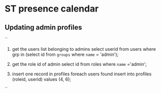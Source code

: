 # ST presence calendar 

## Updating admin profiles

``
1) get the users list belonging to admins
  select userid from users where grp in (select id from `groups` where `name` = 'admin');

2) get the role id of admin
  select id from roles where `name` ='admin';

3) insert one record in profiles foreach users found
  insert into profiles (roleid, userid) values (4, 6);


``


